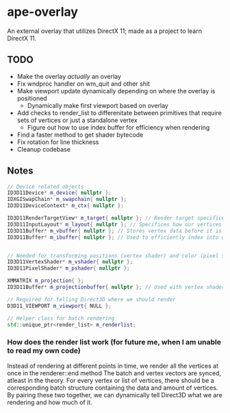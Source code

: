 # ape-overlay
An external overlay that utilizes DirectX 11; made as a project to learn DirectX 11.


## TODO
  - Make the overlay *actually* an overlay
  - Fix wndproc handler on wm_quit and other shit
  - Make viewport update dynamically depending on where the overlay is positioned
  	- Dynamically make first viewport based on overlay 
  - Add checks to render_list to differenitate between primitives that require sets of vertices or just a standalone vertex
	- Figure out how to use index buffer for efficiency when rendering
  - Find a faster method to get shader bytecode	
  - Fix rotation for line thickness
  - Cleanup codebase
  
## Notes
```cpp
// Device related objects
ID3D11Device* m_device{ nullptr };
IDXGISwapChain* m_swapchain{ nullptr };
ID3D11DeviceContext* m_ctx{ nullptr };

ID3D11RenderTargetView* m_target{ nullptr }; // Render target specifices our target (whether it be a surface, or the back buffer) for drawing colors/textures to
ID3D11InputLayout* m_layout{ nullptr }; // Specifices how our vertices are laid out in memory
ID3D11Buffer* m_vbuffer{ nullptr }; // Stores vertex data before it is transformed
ID3D11Buffer* m_ibuffer{ nullptr }; // Used to efficiently index into our vertex buffer


// Needed for transforming positions (vertex shader) and color (pixel shader)
ID3D11VertexShader* m_vshader{ nullptr };
ID3D11PixelShader* m_pshader{ nullptr };

XMMATRIX m_projection{ };
ID3D11Buffer* m_projectionbuffer{ nullptr }; // Used with vertex shader to transform screen coordinates into clip coordinates (for Direct3D)

// Required for telling Direct3D where we should render
D3D11_VIEWPORT m_viewport{ NULL };

// Helper class for batch rendering
std::unique_ptr<render_list> m_renderlist;
```
### How does the render list work (for future me, when I am unable to read my own code)

Instead of rendering at different points in time, we render all the vertices at once in the renderer::end method
The batch and vertex vectors are synced, atleast in the theory. 
For every vertex or list of vertices, there should be a corresponding batch structure containing the data and amount of vertices.
By pairing these two together, we can dynamically tell Direct3D what we are rendering and how much of it.

